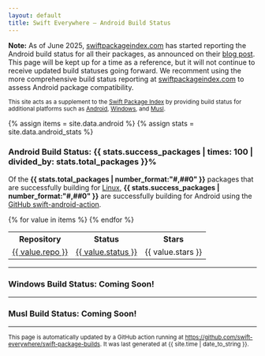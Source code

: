 ```yaml
---
layout: default
title: Swift Everywhere – Android Build Status
---
```


<div>

<p><strong>Note:</strong> As of June 2025, <a href="https://swiftpackageindex.com">swiftpackageindex.com</a> has started reporting the Android build status for all their packages, as announced on their <a href="https://swiftpackageindex.com/blog/adding-wasm-and-android-compatibility-testing">blog post</a>. This page will be kept up for a time as a reference, but it will not continue to receive updated build statuses going forward. We recomment using the more comprehensive build status reporting at <a href="https://swiftpackageindex.com">swiftpackageindex.com</a> to assess Android package compatibility.</p>

<p>
<small>

This site acts as a supplement to the
<a href="https://swiftpackageindex.com">Swift Package Index</a>
by providing build status for additional platforms such as
<a href="https://github.com/SwiftPackageIndex/SwiftPackageIndex-Server/discussions/3461">Android</a>,
<a href="https://github.com/SwiftPackageIndex/SwiftPackageIndex-Server/discussions/1354">Windows</a>,
and <a href="https://www.swift.org/documentation/articles/static-linux-getting-started.html">Musl</a>. 
</small>
</p>
</div>

{% assign items = site.data.android %}
{% assign stats = site.data.android_stats %}

<h3>Android Build Status: {{ stats.success_packages | times: 100 | divided_by: stats.total_packages }}%</h3>

Of the <b>{{ stats.total_packages | number_format:"#,##0" }}</b> packages that are successfully building for
<a href="https://swiftpackageindex.com/search?query=platform:linux">Linux</a>,
<b>{{ stats.success_packages | number_format:"#,##0" }}</b>
are successfully building for Android using the
<a href="https://github.com/marketplace/actions/swift-android-action">GitHub swift-android-action</a>.

<table>
<tr>
    <th>Repository</th>
    <th>Status</th>
    <th>Stars</th>
</tr>
{% for value in items %}
<tr style="background-color: {% if value.status == 'success' %}#e6ffe6{% else %}#ffe6e6{% endif %};">
    <td><a href="{{ value.repo }}">{{ value.repo }}</a></td>
    <td><a href="https://github.com/swift-everywhere/swift-package-builds/actions/runs/{{ value.runid }}>">{{ value.status }}</a></td>
    <td>{{ value.stars }}</td>
    <!--
    <td>{{ value.created }}</td>
    <td>{{ value.modified }}</td>
    -->
</tr>
{% endfor %}
</table>

<hr />
<h3>Windows Build Status: Coming Soon!</h3>
<hr />
<h3>Musl Build Status: Coming Soon!</h3>
<hr />

<div>
<p>
<small>
This page is automatically updated by a GitHub action running at
<a href="https://github.com/swift-everywhere/swift-package-builds">https://github.com/swift-everywhere/swift-package-builds</a>.
It was last generated at {{ site.time | date_to_string }}.
</small>
</p>
</div>
